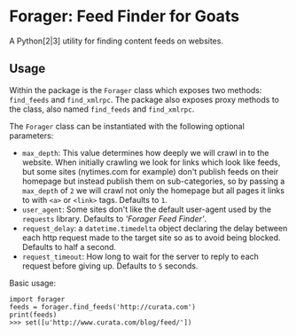 # Forager: Feed Finder for Goats
A Python[2|3] utility for finding content feeds on websites.

## Usage
Within the package is the `Forager` class which exposes two methods: `find_feeds` and `find_xmlrpc`. The package also exposes proxy methods to the class, also named `find_feeds` and `find_xmlrpc`.

The `Forager` class can be instantiated with the following optional parameters:
* `max_depth`: This value determines how deeply we will crawl in to the website. When initially crawling we look for links which look like feeds, but some sites (nytimes.com for example) don't publish feeds on their homepage but instead publish them on sub-categories, so by passing a `max_depth` of `2` we will crawl not only the homepage but all pages it links to with `<a>` or `<link>` tags. Defaults to `1`.
* `user_agent`: Some sites don't like the default user-agent used by the `requests` library. Defaults to _'Forager Feed Finder'_.
* `request_delay`: a `datetime.timedelta` object declaring the delay between each http request made to the target site so as to avoid being blocked. Defaults to half a second.
* `request_timeout`: How long to wait for the server to reply to each request before giving up. Defaults to `5` seconds.

Basic usage:
```
import forager
feeds = forager.find_feeds('http://curata.com')
print(feeds)
>>> set([u'http://www.curata.com/blog/feed/'])
```

